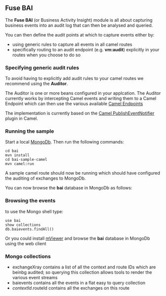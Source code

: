 ## Fuse BAI

The **Fuse BAI** (or Business Activity Insight) module is all about capturing business events into an audit log that can then be analysed and queried.

You can then define the audit points at which to capture events either by:

* using generic rules to capture all events in all camel routes
* specifically routing to an audit endpoint (e.g. **vm:audit**) explicitly in your routes when you choose to do so

### Specifying generic audit rules

To avoid having to explicitly add audit rules to your camel routes we recommend using the **Auditor**.

The Auditor is one or more beans configured in your applcation. The Auditor currently works by intercepting Camel events and writing them to a Camel Endpoint which can then use the various available [Camel Endpoints](http://camel.apache.org/components.html)

The implementation is currently based on the [Camel PublishEventNotifier](http://camel.apache.org/maven/current/camel-core/apidocs/org/apache/camel/management/PublishEventNotifier.html) plugin in Camel.


### Running the sample

Start a local [MongoDb](http://www.mongodb.org/).
Then run the following commands:

    cd bai
    mvn install
    cd bai-sample-camel
    mvn camel:run

A sample camel route should now be running which should have configured the auditing of exchanges to MongoDb.

You can now browse the **bai** database in MongoDb as follows:

### Browsing the events

to use the Mongo shell type:

    use bai
    show collections
    db.baievents.findAll()

Or you could install [mViewer](https://github.com/Imaginea/mViewer) and browse the **bai** database in MongoDb using the web client

### Mongo collections

* exchangeXray contains a list of all the context and route IDs which are beinbg audited; so querying this collection allows tools to render the various event streams
* baievents contains all the events in a flat easy to query collection
* $contextId.$routeId contains all the exchanges on this route
